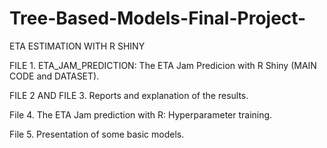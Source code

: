 # Tree-Based-Models-Final-Project-
ETA ESTIMATION WITH R SHINY

FILE 1. ETA_JAM_PREDICTION: The ETA Jam Predicion with R Shiny (MAIN CODE and DATASET).

FILE 2 AND FILE 3. Reports and explanation of the results.

File 4. The ETA Jam prediction with R: Hyperparameter training.

File 5. Presentation of some basic models.
